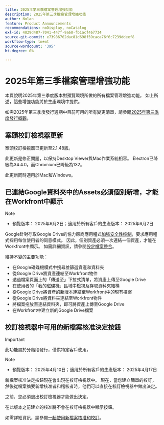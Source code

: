 ```yaml
---
title: 2025年第三季檔案管理增強功能
description: 2025年第三季檔案管理增強功能
author: Nolan
feature: Product Announcements
recommendations: noDisplay, noCatalog
exl-id: 4829d487-7041-447f-9a68-fb1acf467734
source-git-commit: e73986702dac81d698f59caca76f6c7239ddeef8
workflow-type: tm+mt
source-wordcount: '395'
ht-degree: 0%

---
```


# 2025年第三季檔案管理增強功能

本頁說明2025年第三季度版本對預覽環境所做的所有檔案管理增強功能。 如上所述，這些增強功能將於生產環境中提供。

如需2025年第三季度發行週期中目前可用的所有變更清單，請參閱[2025年第三季度發行概觀](/help/quicksilver/product-announcements/product-releases/25-q3-release-activity/25-q3-release-overview.md)。

## 案頭校訂檢視器更新

案頭校訂檢視器已更新至2.1.48版。

此更新是修正問題，以保持Desktop Viewer與Mac作業系統相容。 Electron已降級為34.4.0，而Chromium已降級為132。

此更新同時適用於Mac和Windows。


## 已連結Google資料夾中的Assets必須個別新增，才能在Workfront中顯示

>[!NOTE]
>
>* 預覽版本： 2025年6月2日；適用於所有客戶的生產版本： 2025年6月2日

Google針對存取Google Drive的協力廠商應用程式[加強安全性控制](https://workspace.google.com/blog/product-announcements/enhancing-security-controls-for-google-drive-third-party-apps)，要求應用程式採用每位使用者的同意模式。 因此，個別資產必須一次連結一個資產，才能在Workfront中顯示。 如需詳細資訊，請參閱[設定檔案整合](/help/quicksilver/administration-and-setup/configure-integrations/configure-document-integrations.md)。

維持不變的主要功能：

* 在Google磁碟機模式中搜尋並篩選資產和資料夾
* 從Google Drive將資產連結至Workfront物件
* 透過檔案頁面上的「傳送至」下拉式清單，將資產上傳至Google Drive
* 在使用者的「我的磁碟機」區域中檢視及存取資料夾結構
* 從Google Drive將資產的新版本連結至Workfront中的現有檔案
* 從Google Drive將資料夾連結至Workfront物件
* 將檔案拖放至連結資料夾，即可將資產上傳至Google Drive
* 在Workfront中建立新的Google Drive檔案


## 校訂檢視器中可用的新檔案核准決定按鈕

>[!IMPORTANT]
>
>此功能屬於分階段發行，僅供特定客戶使用。

>[!NOTE]
>
>* 預覽版本： 2025年4月10日；適用於所有客戶的生產版本： 2025年4月17日

新檔案核准決定按鈕現在會出現在校訂檢視器中。 現在，當您建立簡單的校訂，然後從檔案摘要新增核准者和稽核者時，他們可以直接在校訂檢視器中做出決定。

之前，您必須退出校訂檢視器才能做出決定。

在此版本之前建立的核准將不會在校訂檢視器中顯示按鈕。

如需詳細資訊，請參閱[一起使用新檔案核准和校訂](/help/quicksilver/review-and-approve-work/document-reviews-and-approvals/doc-approvals-and-proofing.md)。
